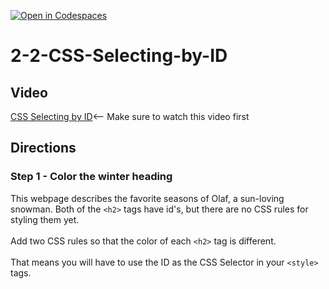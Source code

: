 [![Open in Codespaces](https://classroom.github.com/assets/launch-codespace-2972f46106e565e64193e422d61a12cf1da4916b45550586e14ef0a7c637dd04.svg)](https://classroom.github.com/open-in-codespaces?assignment_repo_id=20993963)
# 2-2-CSS-Selecting-by-ID <br>

## Video 
[CSS Selecting by ID](https://youtu.be/XN4AxR78Yc0)<-- Make sure to watch this video first

## Directions 
### Step 1 - Color the winter heading <br>
This webpage describes the favorite seasons of Olaf, a sun-loving snowman. Both of the `<h2>` tags have id's, but there are no CSS rules for styling them yet. 
<br><br>
Add two CSS rules so that the color of each `<h2>` tag is different.  
<br>
That means you will have to use the ID as the CSS Selector in your `<style>` tags.
